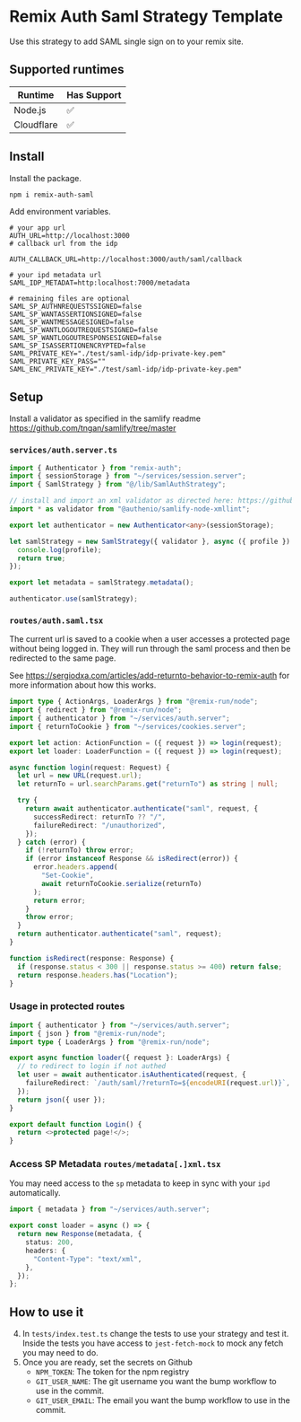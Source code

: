 # Remix Auth Saml Strategy Template

Use this strategy to add SAML single sign on to your remix site.

## Supported runtimes

| Runtime    | Has Support |
| ---------- | ----------- |
| Node.js    | ✅          |
| Cloudflare | ✅          |

## Install

Install the package.

```bash
npm i remix-auth-saml
```

Add environment variables.

```env
# your app url
AUTH_URL=http://localhost:3000
# callback url from the idp

AUTH_CALLBACK_URL=http://localhost:3000/auth/saml/callback

# your ipd metadata url
SAML_IDP_METADAT=http:localhost:7000/metadata

# remaining files are optional
SAML_SP_AUTHNREQUESTSSIGNED=false
SAML_SP_WANTASSERTIONSIGNED=false
SAML_SP_WANTMESSAGESIGNED=false
SAML_SP_WANTLOGOUTREQUESTSIGNED=false
SAML_SP_WANTLOGOUTRESPONSESIGNED=false
SAML_SP_ISASSERTIONENCRYPTED=false
SAML_PRIVATE_KEY="./test/saml-idp/idp-private-key.pem"
SAML_PRIVATE_KEY_PASS=""
SAML_ENC_PRIVATE_KEY="./test/saml-idp/idp-private-key.pem"
```

## Setup

Install a validator as specified in the samlify readme https://github.com/tngan/samlify/tree/master

### `services/auth.server.ts`

```ts
import { Authenticator } from "remix-auth";
import { sessionStorage } from "~/services/session.server";
import { SamlStrategy } from "@/lib/SamlAuthStrategy";

// install and import an xml validator as directed here: https://github.com/tngan/samlify/tree/master
import * as validator from "@authenio/samlify-node-xmllint";

export let authenticator = new Authenticator<any>(sessionStorage);

let samlStrategy = new SamlStrategy({ validator }, async ({ profile }) => {
  console.log(profile);
  return true;
});

export let metadata = samlStrategy.metadata();

authenticator.use(samlStrategy);
```

### `routes/auth.saml.tsx`

The current url is saved to a cookie when a user accesses a protected page without being logged in.
They will run through the saml process and then be redirected to the same page.

See https://sergiodxa.com/articles/add-returnto-behavior-to-remix-auth for more information about how this works.

```ts
import type { ActionArgs, LoaderArgs } from "@remix-run/node";
import { redirect } from "@remix-run/node";
import { authenticator } from "~/services/auth.server";
import { returnToCookie } from "~/services/cookies.server";

export let action: ActionFunction = ({ request }) => login(request);
export let loader: LoaderFunction = ({ request }) => login(request);

async function login(request: Request) {
  let url = new URL(request.url);
  let returnTo = url.searchParams.get("returnTo") as string | null;

  try {
    return await authenticator.authenticate("saml", request, {
      successRedirect: returnTo ?? "/",
      failureRedirect: "/unauthorized",
    });
  } catch (error) {
    if (!returnTo) throw error;
    if (error instanceof Response && isRedirect(error)) {
      error.headers.append(
        "Set-Cookie",
        await returnToCookie.serialize(returnTo)
      );
      return error;
    }
    throw error;
  }
  return authenticator.authenticate("saml", request);
}

function isRedirect(response: Response) {
  if (response.status < 300 || response.status >= 400) return false;
  return response.headers.has("Location");
}
```

### Usage in protected routes

```ts
import { authenticator } from "~/services/auth.server";
import { json } from "@remix-run/node";
import type { LoaderArgs } from "@remix-run/node";

export async function loader({ request }: LoaderArgs) {
  // to redirect to login if not authed
  let user = await authenticator.isAuthenticated(request, {
    failureRedirect: `/auth/saml/?returnTo=${encodeURI(request.url)}`,
  });
  return json({ user });
}

export default function Login() {
  return <>protected page!</>;
}
```

### Access SP Metadata `routes/metadata[.]xml.tsx`

You may need access to the `sp` metadata to keep in sync with your `ipd` automatically.

```ts
import { metadata } from "~/services/auth.server";

export const loader = async () => {
  return new Response(metadata, {
    status: 200,
    headers: {
      "Content-Type": "text/xml",
    },
  });
};
```

## How to use it

4. In `tests/index.test.ts` change the tests to use your strategy and test it. Inside the tests you have access to `jest-fetch-mock` to mock any fetch you may need to do.
5. Once you are ready, set the secrets on Github
   - `NPM_TOKEN`: The token for the npm registry
   - `GIT_USER_NAME`: The git username you want the bump workflow to use in the commit.
   - `GIT_USER_EMAIL`: The email you want the bump workflow to use in the commit.
